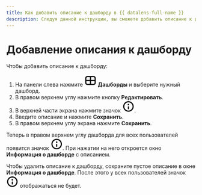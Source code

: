 ```yaml
---
title: Как добавить описание к дашборду в {{ datalens-full-name }}
description: Следуя данной инструкции, вы сможете добавить описание к дашборду.
---
```


# Добавление описания к дашборду

Чтобы добавить описание к дашборду:


1. На панели слева нажмите ![image](../../../_assets/console-icons/layout-cells-large.svg) **Дашборды** и выберите нужный дашборд.
1. В правом верхнем углу нажмите кнопку **Редактировать**.
1. В верхней части экрана нажмите значок ![image](../../../_assets/console-icons/circle-info.svg).
1. Введите описание и нажмите **Сохранить**.
1. В правом верхнем углу экрана нажмите **Сохранить**.

Теперь в правом верхнем углу дашборда для всех пользователей появится значок ![image](../../../_assets/console-icons/circle-info.svg). При нажатии на него откроется окно **Информация о дашборде** с описанием.

Чтобы удалить описание к дашборду, сохраните пустое описание в окне **Информация о дашборде**. После этого у всех пользователей значок ![image](../../../_assets/console-icons/circle-info.svg) отображаться не будет.
